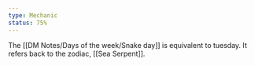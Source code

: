 ```yaml
---
type: Mechanic
status: 75%
---
```


The [[DM Notes/Days of the week/Snake day]] is equivalent to tuesday. It refers back to the zodiac, [[Sea Serpent]].